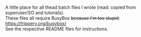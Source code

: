 A little place for all thead batch files I wrote (read: copied from superuser/SO and tutorials).  
These files all require BusyBox ~~because i'm too stupid~~: https://frippery.org/busybox/  
See the respective README files for instructions.